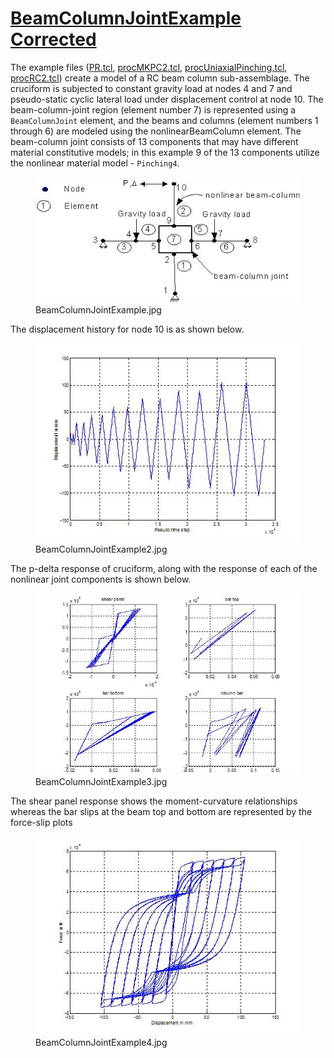 # [BeamColumnJointExample Corrected](https://opensees.berkeley.edu/wiki/index.php/BeamColumnJointExample_Corrected)

The example files (<a href="./PR.tcl"
title="wikilink">PR.tcl</a>, <a href="./procMKPC2.tcl"
title="wikilink">procMKPC2.tcl</a>, <a
href="./procUniaxialPinching.tcl"
title="wikilink">procUniaxialPinching.tcl</a>, <a
href="./procRC2.tcl" title="wikilink">procRC2.tcl</a>) create a
model of a RC beam column sub-assemblage. The cruciform is subjected to
constant gravity load at nodes 4 and 7 and pseudo-static cyclic lateral
load under displacement control at node 10. The beam-column-joint region
(element number 7) is represented using a `BeamColumnJoint` element, and
the beams and columns (element numbers 1 through 6) are modeled using
the nonlinearBeamColumn element. The beam-column joint consists of 13
components that may have different material constitutive models; in this
example 9 of the 13 components utilize the nonlinear material model -
`Pinching4`.
<figure>
<img src="./BeamColumnJointExample.jpg" title="BeamColumnJointExample.jpg"
alt="BeamColumnJointExample.jpg" />
<figcaption aria-hidden="true">BeamColumnJointExample.jpg</figcaption>
</figure>
<p>The displacement history for node 10 is as shown below.</p>
<figure>
<img src="./BeamColumnJointExample2.jpg"
title="BeamColumnJointExample2.jpg" alt="BeamColumnJointExample2.jpg" />
<figcaption aria-hidden="true">BeamColumnJointExample2.jpg</figcaption>
</figure>
<p>The p-delta response of cruciform, along with the response of each of
the nonlinear joint components is shown below.</p>
<figure>
<img src="./BeamColumnJointExample3.jpg"
title="BeamColumnJointExample3.jpg" alt="BeamColumnJointExample3.jpg" />
<figcaption aria-hidden="true">BeamColumnJointExample3.jpg</figcaption>
</figure>
<p>The shear panel response shows the moment-curvature relationships
whereas the bar slips at the beam top and bottom are represented by the
force-slip plots</p>
<figure>
<img src="./BeamColumnJointExample4.jpg"
title="BeamColumnJointExample4.jpg" alt="BeamColumnJointExample4.jpg" />
<figcaption aria-hidden="true">BeamColumnJointExample4.jpg</figcaption>
</figure>
